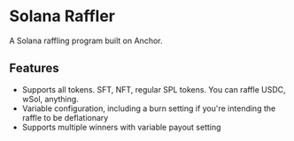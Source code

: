 # Solana Raffler

A Solana raffling program built on Anchor.

## Features

- Supports all tokens. SFT, NFT, regular SPL tokens. You can raffle USDC, wSol, anything.
- Variable configuration, including a burn setting if you're intending the raffle to be deflationary
- Supports multiple winners with variable payout setting
